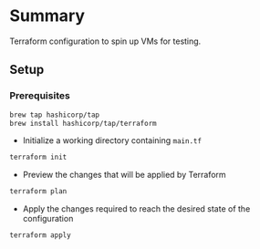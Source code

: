 # Summary

Terraform configuration to spin up VMs for testing.

## Setup

### Prerequisites

```bash
brew tap hashicorp/tap
brew install hashicorp/tap/terraform
```

- Initialize a working directory containing `main.tf`

```bash
terraform init
```

- Preview the changes that will be applied by Terraform

```bash
terraform plan
```

- Apply the changes required to reach the desired state of the configuration

```bash
terraform apply
```
